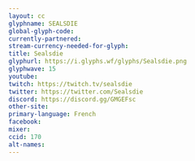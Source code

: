 ```yaml
---
layout: cc
glyphname: SEALSDIE
global-glyph-code: 
currently-partnered: 
stream-currency-needed-for-glyph: 
title: Sealsdie
glyphurl: https://i.glyphs.wf/glyphs/Sealsdie.png
glyphwave: 15
youtube: 
twitch: https://twitch.tv/sealsdie
twitter: https://twitter.com/Sealsdie
discord: https://discord.gg/GMGEFsc
other-site: 
primary-language: French
facebook: 
mixer: 
ccid: 170
alt-names: 
---
```


